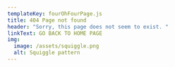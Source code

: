 ```yaml
---
templateKey: fourOhFourPage.js
title: 404 Page not found
header: "Sorry, this page does not seem to exist. "
linkText: GO BACK TO HOME PAGE
img:
  image: /assets/squiggle.png
  alt: Squiggle pattern
---
```

